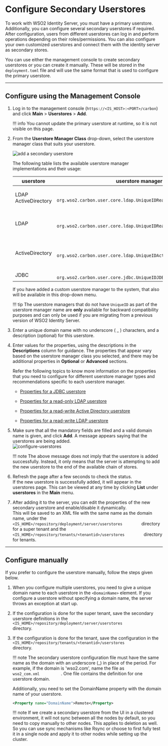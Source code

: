 # Configure Secondary Userstores

To work with WSO2 Identity Server, you must have a primary userstore.
Additionally, you can configure several secondary userstores if
required. After configuration, users from different userstores can log in
and perform operations depending on their roles/permissions. You can
also configure your own customized userstores and connect them with the identity server as secondary stores.

You can use either the management console to create secondary userstores or you can create it manually. These will be stored in the `deployment.toml` file and will use the same format that is used to configure the primary userstore.

---

## Configure using the Management Console

1.  Log in to the management console (`https://<IS_HOST>:<PORT>/carbon`) and click **Main** > **Userstores** > **Add**. 

    !!! info 
        You cannot update the primary userstore at runtime, so it is not
        visible on this page.

2.  From the **Userstore Manager Class** drop-down, select the userstore manager class that suits your userstore.
    
    ![add a secondary userstore]({{base_path}}/assets/img/deploy/add-secondary-user-store.png)

    The following table lists the available userstore manager
    implementations and their usage:

    <table>
    <colgroup>
    <col style="width: 10%" />
    <col style="width: 40%" />
    <col style="width: 48%" />
    </colgroup>
    <thead>
    <tr class="header">
    <th>userstore</th>
    <th>userstore manager class</th>
    <th>Description</th>
    </tr>
    </thead>
    <tbody>
    <tr class="odd">
    <td><p>LDAP ActiveDirectory</p></td>
    <td><code>               org.wso2.carbon.user.core.ldap.UniqueIDReadOnlyLDAPUserStoreManager              </code></td>
    <td>Used to do read-only operations for external LDAP or ActiveDirectory userstores</td>
    </tr>
    <tr class="even">
    <td>LDAP</td>
    <td><code>               org.wso2.carbon.user.core.ldap.UniqueIDReadWriteLDAPUserStoreManager              </code></td>
    <td>This is used for external LDAP userstores to do both read and write operations. This is the default primary userstore configuration in the <code>
    &lt;IS_HOME&gt;/repository/conf/deployment.toml</code> file for WSO2 Identity Server.</td>
    </tr>
    <tr class="odd">
    <td>ActiveDirectory</td>
    <td><code>               org.wso2.carbon.user.core.ldap.UniqueIDActiveDirectoryUserStoreManager              </code></td>
    <td>This is used to configure an Active Directory Domain Service (AD DS) or Active Directory Lightweight Directory Service (AD LDS). This can be used only for read/write operations. If you need to use AD as read-only, you must use <code>               org.wso2.carbon.user.core.ldap.UniqueIDReadOnlyLDAPUserStoreManager.              </code></td>
    </tr>
    <tr class="even">
    <td>JDBC</td>
    <td><code>               org.wso2.carbon.user.core.jdbc.UniqueIDJDBCUserStoreManager              </code></td>
    <td>Used for JDBC userstores</td>
    </tr>
    </tbody>
    </table>

    If you have added a custom userstore manager to the system, that also will be available in this drop-down menu.

    !!! tip
        The userstore managers that do not have `UniqueID` as part of the userstore manager name are **only** available for backward compatibility purposes and can only be used if you are migrating from a previous version of WSO2 Identity Server. 

3.  Enter a unique domain name with no underscore ( \_ ) characters, and a
    description (optional) for this userstore.
4.  Enter values for the properties, using the descriptions in the
    **Descriptions** column for guidance. The properties that appear vary
    based on the userstore manager class you selected, and there may be
    additional properties in **Optional** or **Advanced** sections. 

    Refer the following topics to know more information on the
    properties that you need to configure for different userstore manager types and recommendations specific to
    each userstore manager.  
      
    -   [Properties for a JDBC userstore]({{base_path}}/deploy/configure-a-jdbc-user-store#properties-used-in-jdbc-user-store-manager)

    -   [Properties for a read-only LDAP userstore]({{base_path}}/deploy/configure-a-read-only-ldap-user-store#properties-used-in-read-only-ldap-user-store-manager)

    -   [Properties for a read-write Active Directory userstore]({{base_path}}/deploy/configure-a-read-write-active-directory-user-store#properties-used-in-read-write-active-directory-userstore-manager)
        
    -   [Properties for a read-write LDAP userstore]({{base_path}}/deploy/configure-a-read-write-ldap-user-store#properties-used-in-read-write-ldap-user-store-manager)

5.  Make sure that all the mandatory fields are filled and a valid
    domain name is given, and click **Add**. A message appears saying
    that the userstores are being added.  
    ![configure-userstores]({{base_path}}/assets/img/deploy/configure-userstores.png)

    !!! note
        The above message does not imply that the userstore is added
        successfully. Instead, it only means that the server is attempting to add
        the new userstore to the end of the available chain of stores.
    

6.  Refresh the page after a few seconds to check the status.  
    If the new userstore is successfully added, it will appear in the
    userstores page. This can be viewed at any time by clicking
    **List** under **userstores** in the **Main** menu.  
      
7.  After adding it to the server, you can edit the properties of the new
    secondary userstore and enable/disable it dynamically.  
    This will be saved to an XML file with the same name as the domain
    name, under the
    `          <IS_HOME>/repository/deployment/server/userstores         `
    directory for a super tenant and the
    `          <IS_HOME>/repository/tenants/<tenantid>/userstores         `
    directory for tenants.

---

## Configure manually

If you prefer to configure the userstore manually, follow the steps given below.

1.  When you configure multiple userstores, you need to give a unique
    domain name to each userstore in the `<DomainName>` element. If you
    configure a userstore without specifying a domain name, the server
    throws an exception at start up.

2.  If the configuration is done for the super tenant, save the
    secondary userstore definitions in the
    `           <IS_HOME>/repository/deployment/server/userstores`      
    directory.

3.  If the configuration is done for the tenant, save the configuration
    in the
    `           <IS_HOME>/repository/tenants/<tenantid>/userstores          `
    directory.

    !!! note
        The secondary userstore configuration file must have the same name
        as the domain with an underscore (_) in place of the period. For
        example, if the domain is 'wso2.com', name the file as
        `           wso2_com.xml          ` . One file contains the
        definition for one userstore domain.
    
    Additionally, you need to set the DomainName property with the domain name of your
    userstore.

    ``` xml
    <Property name="DomainName">Remote</Property>
    ```

    !!! note
        If we create a secondary userstore from the UI in a clustered
        environment, it will not sync between all the nodes by default, so
        you need to copy manually to other nodes. This applies to deletion as well. So you can use sync mechanisms like Rsync or
        choose to first fully test it in a single node and apply it to other nodes while setting up the cluster.  
    

      
      

